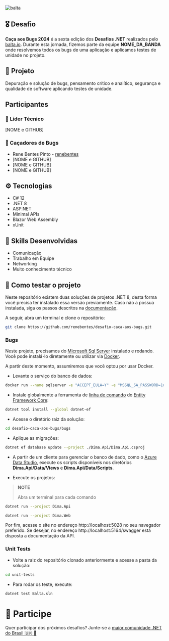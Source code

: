 ![balta](https://baltaio.blob.core.windows.net/static/images/dark/balta-logo.svg) <!-- markdownlint-disable-line first-line-heading-->

## 🎖️ Desafio

**Caça aos Bugs 2024** é a sexta edição dos **Desafios .NET** realizados pelo [balta.io](https://balta.io). Durante esta jornada, fizemos parte da equipe **NOME_DA_BANDA** onde resolvemos todos os bugs de uma aplicação e aplicamos testes de unidade no projeto.

## 📱 Projeto

Depuração e solução de bugs, pensamento crítico e analítico, segurança e qualidade de software aplicando testes de unidade.

## Participantes

### 🚀 Líder Técnico

[NOME e GITHUB]

### 👻 Caçadores de Bugs

- Rene Bentes Pinto - [renebentes](https://github.com/renebentes)
- [NOME e GITHUB]
- [NOME e GITHUB]
- [NOME e GITHUB]

## ⚙️ Tecnologias

- C# 12
- .NET 8
- ASP.NET
- Minimal APIs
- Blazor Web Assembly
- xUnit

## 🥋 Skills Desenvolvidas

- Comunicação
- Trabalho em Equipe
- Networking
- Muito conhecimento técnico

## 🧪 Como testar o projeto

Neste repositório existem duas soluções de projetos .NET 8, desta forma você precisa ter instalado essa versão previamente. Caso não a possua instalada, siga os passos descritos na [documentação](https://dot.net).

A seguir, abra um terminal e clone o repositório:

```bash
git clone https://github.com/renebentes/desafio-caca-aos-bugs.git
```

### Bugs

Neste projeto, precisamos do [Microsoft Sql Server](https://www.microsoft.com/sql-server/sql-server-downloads) instalado e rodando. Você pode instalá-lo diretamente ou utilizar via [Docker](https://www.docker.com/get-started/).

A partir deste momento, assumiremos que você optou por usar Docker.

- Levante o serviço do banco de dados:

```bash
docker run --name sqlserver -e "ACCEPT_EULA=Y" -e "MSSQL_SA_PASSWORD=1q2w3e4r@#$" -p 1433:1433 -d mcr.microsoft.com/mssql/server:2022-latest
```

- Instale globalmente a ferramenta de [linha de comando](https://learn.microsoft.com/ef/core/cli/dotnet) do [Entity Framework Core](https://learn.microsoft.com/ef/core/):

```bash
dotnet tool install --global dotnet-ef
```

- Acesse o diretório raiz da solução:

```bash
cd desafio-caca-aos-bugs/bugs
```

- Aplique as migrações:

```bash
dotnet ef database update --project ./Dima.Api/Dima.Api.csproj
```

- A partir de um cliente para gerenciar o banco de dado, como o [Azure Data Studio](https://learn.microsoft.com/azure-data-studio/download-azure-data-studio), execute os scripts disponíveis nos diretórios **Dima.Api/Data/Views** e **Dima.Api/Data/Scripts**.

- Execute os projetos:

> **NOTE**
>
> Abra um terminal para cada comando

```bash
dotnet run --project Dima.Api
```

```bash
dotnet run --project Dima.Web
```

Por fim, acesse o site no endereço http://localhost:5028 no seu navegador preferido. Se desejar, no endereço http://localhost:5164/swagger está disposta a documentação da API.

### Unit Tests

- Volte a raiz do repositório clonado anteriormente e acesse a pasta da solução:

```bash
cd unit-tests
```

- Para rodar os teste, execute:

```bash
dotnet test Balta.sln
```

# 💜 Participe

Quer participar dos próximos desafios? Junte-se a [maior comunidade .NET do Brasil 🇧🇷 💜](https://balta.io/discord)
